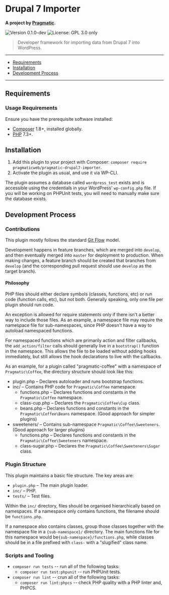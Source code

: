 # Drupal 7 Importer

__A project by [Pragmatic](https://pragmatic.agency).__

<p>
  <img alt="Version 0.1.0-dev" src="https://img.shields.io/badge/version-0.1.0--dev-blue.svg?cacheSeconds=86400" />
  <img alt="License: GPL 3.0 only" src="https://img.shields.io/badge/License-GPL--3.0--only-yellow.svg" />
</p>

> Developer framework for importing data from Drupal 7 into WordPress.

---

* [Requirements](#requirements)
* [Installation](#installation)
* [Development Process](#development-process)

---

## Requirements
### Usage Requirements
Ensure you have the prerequisite software installed:

* [Composer](https://getcomposer.org/) 1.8+, installed globally.
* [PHP](https://php.net/) 7.3+.


## Installation

1. Add this plugin to your project with Composer: `composer require pragmaticweb/pragmatic-drupal7-importer`.
1. Activate the plugin as usual, and use it via WP-CLI.

The plugin assumes a database called `wordpress_test` exists and is accessible using the credentials in your WordPress' `wp-config.php` file. If you will be working on PHPUnit tests, you will need to manually make sure the database exists.

## Development Process
### Contributions

This plugin mostly follows the standard [Git Flow](http://jeffkreeftmeijer.com/2010/why-arent-you-using-git-flow/) model.

Development happens in feature branches, which are merged into `develop`, and then eventually merged into `master` for deployment to production. When making changes, a feature branch should be created that branches from `develop` (and the corresponding pull request should use `develop` as the target branch).

#### Philosophy

PHP files should either declare symbols (classes, functions, etc) or run code (function calls, etc), but not both. Generally speaking, only one file per plugin should run code.

An exception is allowed for require statements only if there isn't a better way to include those files. As an example, a namespace file may require the namespace file for sub-namespaces, since PHP doesn't have a way to autoload namespaced functions.

For namespaced functions which are primarily action and filter callbacks, the `add_action/filter` calls should generally live in a `bootstrap()` function in the namespace. This allows the file to be loaded without adding hooks immediately, but still allows the hook declarations to live with the callbacks.

As an example, for a plugin called "pragmatic-coffee" with a namespace of `Pragmatic\Coffee`, the directory structure should look like this:

- plugin.php – Declares autoloader and runs bootstrap functions.
- inc/ – Contains PHP code for `Pragmatic\Coffee` namespace.
  - functions.php – Declares functions and constants in the `Pragmatic\Coffee` namespace.
  - class-cup.php – Declares the `Pragmatic\Coffee\Cup` class.
  - beans.php – Declares functions and constants in the `Pragmatic\Coffee\Beans` namespace. (Good approach for simpler plugins)
- sweeteners/ – Contains sub-namespace `Pragmatic\Coffee\Sweeteners`. (Good approach for larger plugins)
  - functions.php – Declares functions and constants in the `Pragmatic\Coffee\Sweeteners` namespace.
  - class-sugar.php – Declares the `Pragmatic\Coffee\Sweeteners\Sugar` class.

### Plugin Structure
This plugin maintains a basic file structure. The key areas are:

* `plugin.php` – The main plugin loader.
* `inc/` – PHP.
* `tests/` – Test files.

Within the `inc/` directory, files should be organised hierarchically based on namespaces. If a namespace only contains functions, the filename should be `functions.php`.

If a namespace also contains classes, group those classes together with the namespace file in a `{sub-namespace}/` directory. The main functions file for this namespace would be`{sub-namespace}/functions.php`, while classes should be in a file prefixed with `class-` with a "slugified" class name.

### Scripts and Tooling

* `composer run tests` -- run all of the following tasks:
	* `composer run test:phpunit` -- run PHPUnit tests.
* `composer run lint` -- crun all of the following tasks:
	* `composer run lint:phpcs` -- check PHP quality with a PHP linter and, PHPCS.
